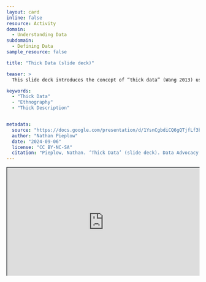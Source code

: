 ```yaml
---
layout: card
inline: false
resource: Activity
domain:
  - Understanding Data
subdomain:
  - Defining Data
sample_resource: false

title: "Thick Data (slide deck)"

teaser: >
  This slide deck introduces the concept of “thick data” (Wang 2013) using Clifford Geertz’s classic example of the difference between a wink and a blink (or squint). It references both C. Thi Nguyen’s “The Limits of Data” (2024) and Tricia Wang’s “Why Big Data Needs Thick Data” (2013) and can reinforce concepts introduced to students via those readings, or else substitute for them. 

keywords:
  - "Thick Data"
  - "Ethnography"
  - "Thick Description"


metadata:
  source: "https://docs.google.com/presentation/d/1YsnCgbdiCQ6gQTjfLf3bmH3jX_q_gji2/edit#slide=id.p7"
  author: "Nathan Pieplow"
  date: "2024-09-06"
  license: "CC BY-NC-SA"
  citation: "Pieplow, Nathan. ‘Thick Data’ (slide deck). Data Advocacy 4 All, University of Colorado. 6 September 2024 "
---
```


<div style="position: relative; padding-bottom: 56.25%; height: 0; overflow: hidden;"><iframe src="https://docs.google.com/presentation/d/1YsnCgbdiCQ6gQTjfLf3bmH3jX_q_gji2/edit#slide=id.p7" width="100%" title="Thick Data (slide deck)" style="border:2px #323639 solid; position: absolute; top: 0; left: 0; right: 0; bottom: 0; height: 100%; max-width: 100%;"></iframe></div>

